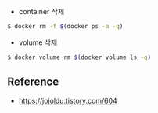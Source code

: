 - container 삭제
```bash
$ docker rm -f $(docker ps -a -q)
```
- volume 삭제
```bash
$ docker volume rm $(docker volume ls -q)
```

## Reference
- https://jojoldu.tistory.com/604